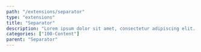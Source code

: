```yaml
---
path: "/extensions/separator"
type: "extensions"
title: "Separator"
description: "Lorem ipsum dolor sit amet, consectetur adipiscing elit. Nunc tempus laoreet leo sit amet iaculis."
categories: ["100-Content"]
parent: "Separator"
---
```

